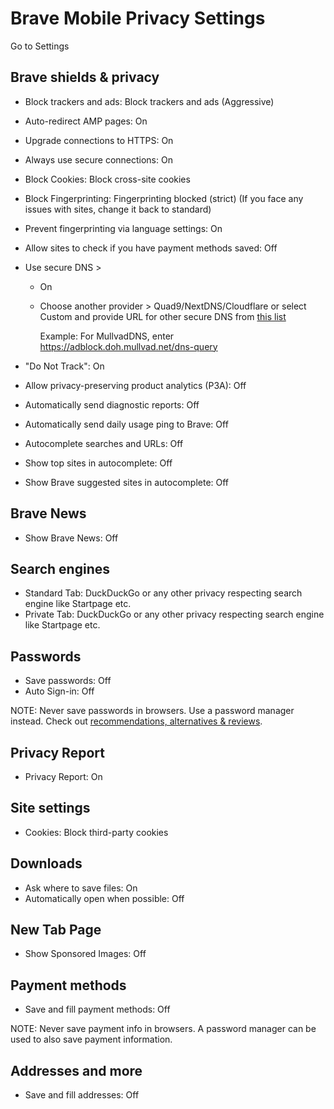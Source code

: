 # Brave Mobile Privacy Settings

Go to Settings



## Brave shields & privacy
- Block trackers and ads: Block trackers and ads (Aggressive)
- Auto-redirect AMP pages: On
- Upgrade connections to HTTPS: On
- Always use secure connections: On
- Block Cookies: Block cross-site cookies
- Block Fingerprinting: Fingerprinting blocked (strict) (If you face any issues with sites, change it back to standard)
- Prevent fingerprinting via language settings: On
- Allow sites to check if you have payment methods saved: Off
- Use secure DNS >
  - On
  - Choose another provider > Quad9/NextDNS/Cloudflare or select Custom and provide URL for other secure DNS from [this list](https://www.privacyguides.org/dns/)
    
    Example: For MullvadDNS, enter https://adblock.doh.mullvad.net/dns-query

- "Do Not Track": On
- Allow privacy-preserving product analytics (P3A): Off
- Automatically send diagnostic reports: Off
- Automatically send daily usage ping to Brave: Off
- Autocomplete searches and URLs: Off
- Show top sites in autocomplete: Off
- Show Brave suggested sites in autocomplete: Off



## Brave News
- Show Brave News: Off



## Search engines
- Standard Tab: DuckDuckGo or any other privacy respecting search engine like Startpage etc.
- Private Tab: DuckDuckGo or any other privacy respecting search engine like Startpage etc.



## Passwords
- Save passwords: Off
- Auto Sign-in: Off

NOTE: Never save passwords in browsers. Use a password manager instead. Check out [recommendations, alternatives & reviews](https://github.com/the-weird-aquarian/privacy-settings#recommendations-alternatives--reviews).



## Privacy Report
- Privacy Report: On



## Site settings
- Cookies: Block third-party cookies



## Downloads
- Ask where to save files: On
- Automatically open when possible: Off



## New Tab Page
- Show Sponsored Images: Off



## Payment methods
- Save and fill payment methods: Off

NOTE: Never save payment info in browsers. A password manager can be used to also save payment information.



## Addresses and more
- Save and fill addresses: Off
